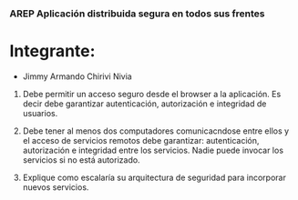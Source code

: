 ### AREP Aplicación distribuida segura en todos sus frentes


# Integrante:

- Jimmy Armando Chirivi Nivia




1. Debe permitir un acceso seguro desde el browser a la aplicación. Es decir debe garantizar autenticación, autorización e integridad de usuarios.



2. Debe tener al menos dos computadores comunicacndose entre ellos y el acceso de servicios remotos debe garantizar: autenticación, autorización e integridad entre los servicios. Nadie puede invocar los servicios si no está autorizado.


3. Explique como escalaría su arquitectura de seguridad para incorporar nuevos servicios.
